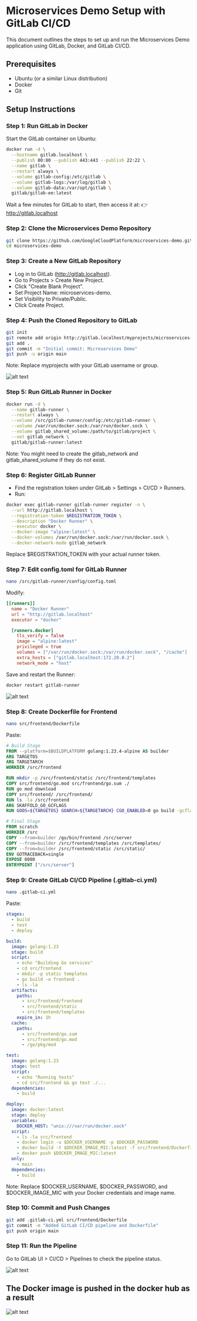 
# Microservices Demo Setup with GitLab CI/CD

This document outlines the steps to set up and run the Microservices Demo application using GitLab, Docker, and GitLab CI/CD.

## Prerequisites

- Ubuntu (or a similar Linux distribution)
- Docker
- Git

## Setup Instructions

### Step 1: Run GitLab in Docker

Start the GitLab container on Ubuntu:

```bash
docker run -d \
  --hostname gitlab.localhost \
  --publish 80:80 --publish 443:443 --publish 22:22 \
  --name gitlab \
  --restart always \
  --volume gitlab-config:/etc/gitlab \
  --volume gitlab-logs:/var/log/gitlab \
  --volume gitlab-data:/var/opt/gitlab \
  gitlab/gitlab-ee:latest
```

Wait a few minutes for GitLab to start, then access it at:
👉 http://gitlab.localhost

### Step 2: Clone the Microservices Demo Repository

```bash
git clone https://github.com/GoogleCloudPlatform/microservices-demo.git
cd microservices-demo
```

### Step 3: Create a New GitLab Repository

 * Log in to GitLab (http://gitlab.localhost).
 * Go to Projects > Create New Project.
 * Click "Create Blank Project".
 * Set Project Name: microservices-demo.
 * Set Visibility to Private/Public.
 * Click Create Project.

### Step 4: Push the Cloned Repository to GitLab

```bash
git init
git remote add origin http://gitlab.localhost/myprojects/microservices-demo.git
git add .
git commit -m "Initial commit: Microservices Demo"
git push -u origin main
```

Note: Replace myprojects with your GitLab username or group.

![alt text](https://github.com/MzShaban/Devops-projects/blob/main/Images/repository-microservices-demo?raw=true)


### Step 5: Run GitLab Runner in Docker

```bash
docker run -d \
  --name gitlab-runner \
  --restart always \
  --volume /src/gitlab-runner/config:/etc/gitlab-runner \
  --volume /var/run/docker.sock:/var/run/docker.sock \
  --volume gitlab_shared_volume:/path/to/gitlab/project \
  --net gitlab_network \
  gitlab/gitlab-runner:latest
```

Note: You might need to create the gitlab_network and gitlab_shared_volume if they do not exist.

### Step 6: Register GitLab Runner

 * Find the registration token under GitLab > Settings > CI/CD > Runners.
 * Run:

```bash
docker exec gitlab-runner gitlab-runner register -n \
  --url http://gitlab.localhost \
  --registration-token $REGISTRATION_TOKEN \
  --description "Docker Runner" \
  --executor docker \
  --docker-image "alpine:latest" \
  --docker-volumes /var/run/docker.sock:/var/run/docker.sock \
  --docker-network-mode gitlab_network
```

Replace $REGISTRATION_TOKEN with your actual runner token.

### Step 7: Edit config.toml for GitLab Runner

```bash
nano /src/gitlab-runner/config/config.toml
```

Modify:

```toml
[[runners]]
  name = "Docker Runner"
  url = "http://gitlab.localhost"
  executor = "docker"

  [runners.docker]
    tls_verify = false
    image = "alpine:latest"
    privileged = true
    volumes = ["/var/run/docker.sock:/var/run/docker.sock", "/cache"]
    extra_hosts = ["gitlab.localhost:172.20.0.2"]
    network_mode = "host"
```

Save and restart the Runner:

```bash
docker restart gitlab-runner
```

![alt text](https://github.com/MzShaban/Devops-projects/blob/main/Images/runner-microservices-demo?raw=true)


### Step 8: Create Dockerfile for Frontend

```bash
nano src/frontend/Dockerfile
```

Paste:
```dockerfile
# Build Stage
FROM --platform=$BUILDPLATFORM golang:1.23.4-alpine AS builder
ARG TARGETOS
ARG TARGETARCH
WORKDIR /src/frontend

RUN mkdir -p /src/frontend/static /src/frontend/templates
COPY src/frontend/go.mod src/frontend/go.sum ./
RUN go mod download
COPY src/frontend/ /src/frontend/
RUN ls -la /src/frontend
ARG SKAFFOLD_GO_GCFLAGS
RUN GOOS=${TARGETOS} GOARCH=${TARGETARCH} CGO_ENABLED=0 go build -gcflags="${SKAFFOLD_GO_GCFLAGS}" -o /go/bin/frontend .

# Final Stage
FROM scratch
WORKDIR /src
COPY --from=builder /go/bin/frontend /src/server
COPY --from=builder /src/frontend/templates /src/templates/
COPY --from=builder /src/frontend/static /src/static/
ENV GOTRACEBACK=single
EXPOSE 8080
ENTRYPOINT ["/src/server"]
```

### Step 9: Create GitLab CI/CD Pipeline (.gitlab-ci.yml)

```bash
nano .gitlab-ci.yml
```

Paste:
```yaml
stages:
  - build
  - test
  - deploy

build:
  image: golang:1.23
  stage: build
  script:
    - echo "Building Go services"
    - cd src/frontend
    - mkdir -p static templates
    - go build -o frontend .
    - ls -la
  artifacts:
    paths:
      - src/frontend/frontend
      - src/frontend/static
      - src/frontend/templates
    expire_in: 1h
  cache:
    paths:
      - src/frontend/go.sum
      - src/frontend/go.mod
      - /go/pkg/mod

test:
  image: golang:1.23
  stage: test
  script:
    - echo "Running tests"
    - cd src/frontend && go test ./...
  dependencies:
    - build

deploy:
  image: docker:latest
  stage: deploy
  variables:
    DOCKER_HOST: "unix:///var/run/docker.sock"
  script:
    - ls -la src/frontend
    - docker login -u $DOCKER_USERNAME -p $DOCKER_PASSWORD
    - docker build -t $DOCKER_IMAGE_MIC:latest -f src/frontend/Dockerfile .
    - docker push $DOCKER_IMAGE_MIC:latest
  only:
    - main
  dependencies:
    - build
```

Note: Replace $DOCKER_USERNAME, $DOCKER_PASSWORD, and $DOCKER_IMAGE_MIC with your Docker credentials and image name.

### Step 10: Commit and Push Changes

```bash
git add .gitlab-ci.yml src/frontend/Dockerfile
git commit -m "Added GitLab CI/CD pipeline and Dockerfile"
git push origin main
```

### Step 11: Run the Pipeline

Go to GitLab UI > CI/CD > Pipelines to check the pipeline status.

![alt text](https://github.com/MzShaban/Devops-projects/blob/main/Images/pipeline-microservices-demo?raw=true)

## The Docker image is pushed in the docker hub as a result

![alt text](https://github.com/MzShaban/Devops-projects/blob/main/Images/dockerimagemicroservices?raw=true)
